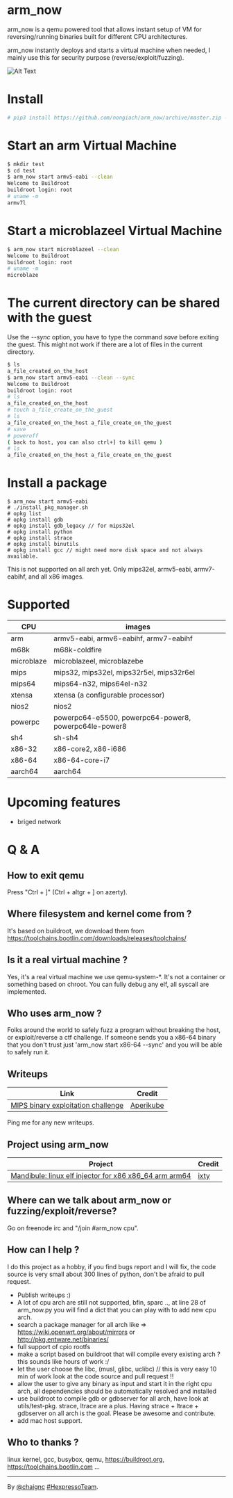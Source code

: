 

# arm_now
arm_now is a qemu powered tool that allows instant setup of VM for reversing/running binaries built for different CPU architectures.

arm_now instantly deploys and starts a virtual machine when needed, I mainly use this for security purpose (reverse/exploit/fuzzing).

![Alt Text](https://github.com/nongiach/arm_now/blob/assets/arm_now.gif)

# Install
```sh
# pip3 install https://github.com/nongiach/arm_now/archive/master.zip --upgrade
```

# Start an arm Virtual Machine
```sh
$ mkdir test
$ cd test
$ arm_now start armv5-eabi --clean
Welcome to Buildroot
buildroot login: root
# uname -m
armv7l
```

# Start a microblazeel Virtual Machine
```sh
$ arm_now start microblazeel --clean
Welcome to Buildroot
buildroot login: root
# uname -m
microblaze
```

# The current directory can be shared with the guest
Use the *--sync* option, you have to type the command *save* before exiting the guest.
This might not work if there are a lot of files in the current directory.
```sh
$ ls
a_file_created_on_the_host
$ arm_now start armv5-eabi --clean --sync
Welcome to Buildroot
buildroot login: root
# ls
a_file_created_on_the_host
# touch a_file_create_on_the_guest
# ls
a_file_created_on_the_host a_file_create_on_the_guest
# save
# poweroff
( back to host, you can also ctrl+] to kill qemu )
# ls
a_file_created_on_the_host a_file_create_on_the_guest
```

# Install a package

```
$ arm_now start armv5-eabi
# ./install_pkg_manager.sh
# opkg list
# opkg install gdb
# opkg install gdb_legacy // for mips32el
# opkg install python
# opkg install strace
# opkg install binutils
# opkg install gcc // might need more disk space and not always available.
```
This is not supported on all arch yet. Only mips32el, armv5-eabi, armv7-eabihf, and all x86 images.

# Supported

| CPU | images |
| --- | --- |
| arm | armv5-eabi, armv6-eabihf, armv7-eabihf |
| m68k | m68k-coldfire |
| microblaze | microblazeel, microblazebe |
| mips | mips32, mips32el, mips32r5el, mips32r6el |
| mips64 | mips64-n32, mips64el-n32 |
| xtensa | xtensa (a configurable processor) |
| nios2 | nios2 |
| powerpc | powerpc64-e5500, powerpc64-power8, powerpc64le-power8 |
| sh4 | sh-sh4 |
| x86-32 | x86-core2, x86-i686 |
| x86-64 | x86-64-core-i7 |
| aarch64 | aarch64 |

# Upcoming features
- briged network

# Q & A

## How to exit qemu

Press "Ctrl + ]" (Ctrl + altgr + ] on azerty).

## Where filesystem and kernel come from ?

It's based on buildroot, we download them from https://toolchains.bootlin.com/downloads/releases/toolchains/

## Is it a real virtual machine ?

Yes, it's a real virtual machine we use qemu-system-\*. It's not a container or something based on chroot. You can fully debug any elf, all syscall are implemented.

## Who uses arm_now ?

Folks around the world to safely fuzz a program without breaking the host, or exploit/reverse a ctf challenge. If someone sends you a x86-64 binary that you don't trust just 'arm_now start x86-64 --sync' and you will be able to safely run it.

## Writeups

| Link | Credit |
| --- | --- |
| [MIPS binary exploitation challenge](http://www.aperikube.fr/docs/breizhctf_2018_mips/) | [Aperikube](https://twitter.com/AperiKube) |

Ping me for any new writeups.

## Project using arm_now

| Project | Credit |
| --- | --- |
| [Mandibule: linux elf injector for x86 x86_64 arm arm64](https://github.com/ixty/mandibule) | [ixty](https://twitter.com/_ixty_) |

## Where can we talk about arm_now or fuzzing/exploit/reverse?
Go on freenode irc and "/join #arm_now cpu".

## How can I help ?

I do this project as a hobby, if you find bugs report and I will fix, the code source is very small about 300 lines of python, don't be afraid to pull request.
- Publish writeups :)
- A lot of cpu arch are still not supported, bfin, sparc .., at line 28 of arm_now.py you will find a dict that you can play with to add new cpu arch.
- search a package manager for all arch like => https://wiki.openwrt.org/about/mirrors or http://pkg.entware.net/binaries/
- full support of cpio rootfs
- make a script based on buildroot that will compile every existing arch ? this sounds like hours of work :/
- let the user choose the libc, (musl, glibc, uclibc) // this is very easy 10 min of work look at the code source and pull request !!
- allow the user to give any binary as input and start it in the right cpu arch, all dependencies should be automatically resolved and installed
- use buildroot to compile gdb or gdbserver for all arch, have look at utils/test-pkg. strace, ltrace are a plus. Having strace + ltrace + gdbserver on all arch is the goal. Please be awesome and contribute.
- add mac host support.

## Who to thanks ?

linux kernel, gcc, busybox, qemu, https://buildroot.org, https://toolchains.bootlin.com ...


----
By [@chaignc][] [#HexpressoTeam][hexpresso].


[hexpresso]:     https://hexpresso.github.io
[@chaignc]:    https://twitter.com/chaignc
